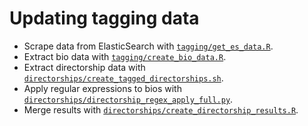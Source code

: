 # Updating tagging data

- Scrape data from ElasticSearch with [`tagging/get_es_data.R`](get_es_data.R).
- Extract bio data with [`tagging/create_bio_data.R`](create_bio_data.R).
- Extract directorship data with [`directorships/create_tagged_directorships.sh`](../directorships/create_tagged_directorships.sh).
- Apply regular expressions to bios with [`directorships/directorship_regex_apply_full.py`](../directorships/directorship_regex_apply_full.py).
- Merge results with [`directorships/create_directorship_results.R`](../directorships/create_directorship_results.R).
